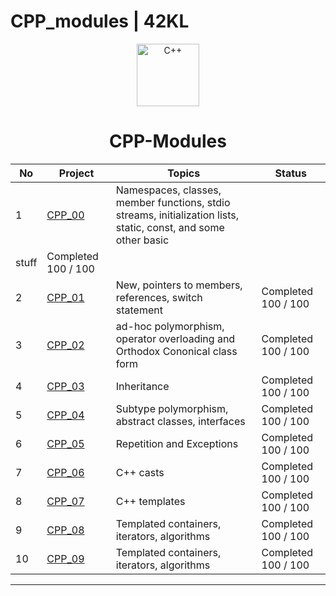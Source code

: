 # CPP_modules | 42KL

<p align="center">
  <img src=https://user-images.githubusercontent.com/25181517/192106073-90fffafe-3562-4ff9-a37e-c77a2da0ff58.png width="100" alt="C++" title="C++" />
</p>

<h1 align="center">
	CPP-Modules
</h1>

|  No | Project | Topics | Status |
|-----|---------|--------|--------|
|  1  | [CPP_00](https://github.com/mseong123/CPP_modules/tree/main/cpp_00) | Namespaces, classes, member functions, stdio streams, initialization lists, static, const, and some other basic
stuff | Completed 100 / 100 |
|  2  | [CPP_01](https://github.com/mseong123/CPP_modules/tree/main/cpp_01) | New, pointers to members, references, switch statement	 | Completed 100 / 100  |
|  3  | [CPP_02](https://github.com/mseong123/CPP_modules/tree/main/cpp_02) | ad-hoc polymorphism, operator overloading and Orthodox Cononical class form | Completed 100 / 100 |
|  4  | [CPP_03](https://github.com/mseong123/CPP_modules/tree/main/cpp_03) | Inheritance | Completed 100 / 100 |
|  5  | [CPP_04](https://github.com/mseong123/CPP_modules/tree/main/cpp_04) | Subtype polymorphism, abstract classes, interfaces | Completed 100 / 100 |
|  6  | [CPP_05](https://github.com/mseong123/CPP_modules/tree/main/cpp_05) | Repetition and Exceptions | Completed 100 / 100   |
|  7  | [CPP_06](https://github.com/mseong123/CPP_modules/tree/main/cpp_06) | C++ casts  | Completed 100 / 100 |
|  8  | [CPP_07](https://github.com/mseong123/CPP_modules/tree/main/cpp_07) | C++ templates   | Completed 100 / 100  |
|  9  | [CPP_08](https://github.com/mseong123/CPP_modules/tree/main/cpp_08) | Templated containers, iterators, algorithms    | Completed 100 / 100 |
|  10  | [CPP_09](https://github.com/mseong123/CPP_modules/tree/main/cpp_09) | Templated containers, iterators, algorithms    | Completed 100 / 100 |

---
